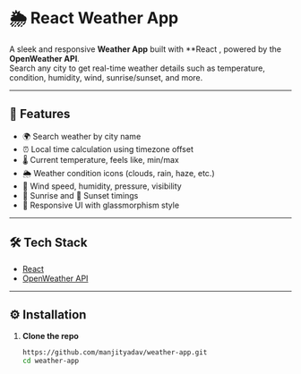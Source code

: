 # 🌦️ React Weather App

A sleek and responsive **Weather App** built with **React , powered by the **OpenWeather API**.  
Search any city to get real-time weather details such as temperature, condition, humidity, wind, sunrise/sunset, and more.

---

## 🚀 Features
- 🌍 Search weather by city name  
- ⏰ Local time calculation using timezone offset  
- 🌡️ Current temperature, feels like, min/max  
- 🌦️ Weather condition icons (clouds, rain, haze, etc.)  
- 💨 Wind speed, humidity, pressure, visibility  
- 🌅 Sunrise and 🌇 Sunset timings  
- 📱 Responsive UI with glassmorphism style  

---

## 🛠️ Tech Stack
- [React](https://react.dev/)  
- [OpenWeather API](https://openweathermap.org/api)  

---

## ⚙️ Installation

1. **Clone the repo**
   ```bash
   https://github.com/manjityadav/weather-app.git
   cd weather-app

